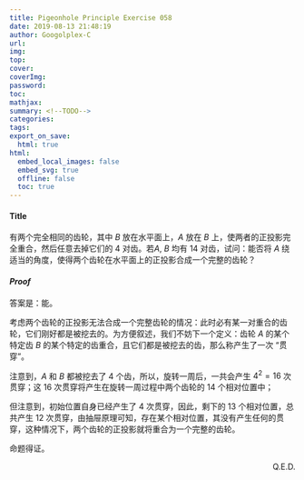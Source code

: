 ```yaml
---
title: Pigeonhole Principle Exercise 058
date: 2019-08-13 21:48:19
author: Googolplex-C
url: 
img: 
top: 
cover: 
coverImg: 
password: 
toc: 
mathjax: 
summary: <!--TODO-->
categories: 
tags:
export_on_save:
  html: true
html:
  embed_local_images: false
  embed_svg: true
  offline: false
  toc: true
---
```


#### Title
有两个完全相同的齿轮，其中 $B$ 放在水平面上，$A$ 放在 $B$ 上，使两者的正投影完全重合，然后任意去掉它们的 $4$ 对齿。若$A$, $B$ 均有 $14$ 对齿，试问：能否将 $A$ 绕适当的角度，使得两个齿轮在水平面上的正投影合成一个完整的齿轮？

#### *Proof*

答案是：能。

考虑两个齿轮的正投影无法合成一个完整齿轮的情况：此时必有某一对重合的齿轮，它们刚好都是被挖去的。为方便叙述，我们不妨下一个定义：齿轮 $A$ 的某个特定齿 $B$ 的某个特定的齿重合，且它们都是被挖去的齿，那么称产生了一次 “贯穿”。

注意到，$A$ 和 $B$ 都被挖去了 $4$ 个齿，所以，旋转一周后，一共会产生 $4^2=16$ 次贯穿；这 $16$ 次贯穿将产生在旋转一周过程中两个齿轮的 $14$ 个相对位置中；

但注意到，初始位置自身已经产生了 $4$ 次贯穿，因此，剩下的 $13$ 个相对位置，总共产生 $12$ 次贯穿，由抽屉原理可知，存在某个相对位置，其没有产生任何的贯穿，这种情况下，两个齿轮的正投影就将重合为一个完整的齿轮。

命题得证。

<p align="right">Q.E.D.</p>
